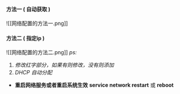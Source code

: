 
#### **方法一**    ( 自动获取 )

![[网络配置的方法一.png]]

#### **方法二**    ( 指定ip )

![[网络配置的方法二.png]]
*ps:*
1. *修改红字部分，如果有则修改，没有则添加*
2. *DHCP    自动分配*

- **重启网络服务或者重启系统生效**
	**service network restart**    或    **reboot**


